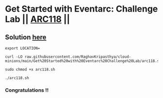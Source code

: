 # Get Started with Eventarc: Challenge Lab || [ARC118](https://www.cloudskillsboost.google/focuses/63244?parent=catalog) ||

## Solution [here]()


```
export LOCATION=
```
```
curl -LO raw.githubusercontent.com/RaghavKripasthya/cloud-minions/main/Get%20Started%20with%20Eventarc%20Challenge%20Lab/arc118.sh

sudo chmod +x arc118.sh

./arc118.sh
```

### Congratulations !!
